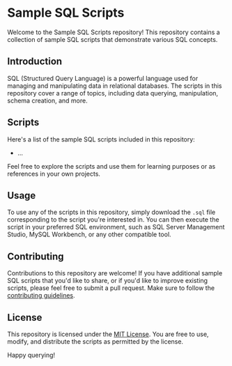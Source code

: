 # Sample SQL Scripts

Welcome to the Sample SQL Scripts repository! This repository contains a collection of sample SQL scripts that demonstrate various SQL concepts.

## Introduction

SQL (Structured Query Language) is a powerful language used for managing and manipulating data in relational databases. The scripts in this repository cover a range of topics, including data querying, manipulation, schema creation, and more.

## Scripts

Here's a list of the sample SQL scripts included in this repository:

- ...

Feel free to explore the scripts and use them for learning purposes or as references in your own projects.

## Usage

To use any of the scripts in this repository, simply download the `.sql` file corresponding to the script you're interested in. You can then execute the script in your preferred SQL environment, such as SQL Server Management Studio, MySQL Workbench, or any other compatible tool.

## Contributing

Contributions to this repository are welcome! If you have additional sample SQL scripts that you'd like to share, or if you'd like to improve existing scripts, please feel free to submit a pull request. Make sure to follow the [contributing guidelines](CONTRIBUTING.md).

## License

This repository is licensed under the [MIT License](LICENSE). You are free to use, modify, and distribute the scripts as permitted by the license.

Happy querying!

